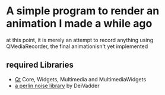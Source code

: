 # A simple program to render an animation I made a while ago

at this point, it is merely an attempt to record anything using QMediaRecorder, the final animationisn't yet implemented

## required Libraries

- [Qt](qt.io) Core, Widgets, Multimedia and MultimediaWidgets
- [a perlin noise library](https://github.com/DeiVadder/QNoise) by DeiVadder
